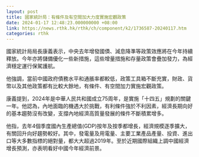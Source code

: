 ```yaml
---
layout: post
title: 國家統計局：有條件及有空間加大力度實施宏觀政策
date: 2024-01-17 12:48:23.000000000 +08:00
link: https://news.rthk.hk/rthk/ch/component/k2/1736587-20240117.htm
categories: rthk
---
```


國家統計局局長康義表示，中央去年增發國債、減息降準等政策效應將在今年持續釋放。今年亦將儲備優化一些新措施，這些增量措施和存量政策會疊加發力，為經濟穩定運行保駕護航。

他強調，當前中國政府債務水平和通脹率都較低，政策工具箱不斷充實，財政、貨幣以及其他政策都有比較大餘地，有條件、有空間加力實施宏觀政策。

康義提到，2024年是中華人民共和國成立75周年，是實施「十四五」規劃的關鍵一年。他認為，內地面臨的機遇大於挑戰，有利條件強於不利因素，經濟長期向好的基本趨勢沒有改變，支撐內地經濟高質量發展的條件不斷積累增多。

他指，去年4個季度國內生產總值(GDP)按年及按季都增長，經濟規模逐季擴大，有關回升向好趨勢較好。其中，發電量及用電量、主要工業產品產量、投資、進出口等大多數指標的絕對量，都大大超過2019年。至於近期國際組織上調中國經濟增長預測，亦表明看好中國今年經濟前景。
